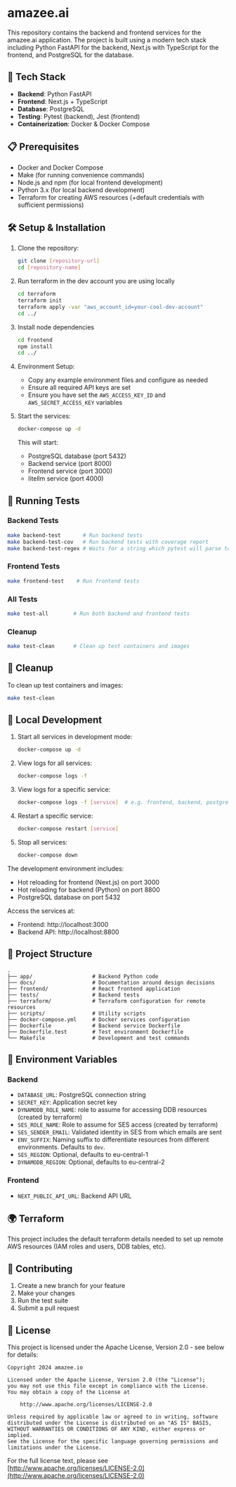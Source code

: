 # amazee.ai

This repository contains the backend and frontend services for the amazee.ai application. The project is built using a modern tech stack including Python FastAPI for the backend, Next.js with TypeScript for the frontend, and PostgreSQL for the database.


## 🚀 Tech Stack

- **Backend**: Python FastAPI
- **Frontend**: Next.js + TypeScript
- **Database**: PostgreSQL
- **Testing**: Pytest (backend), Jest (frontend)
- **Containerization**: Docker & Docker Compose

## 📋 Prerequisites

- Docker and Docker Compose
- Make (for running convenience commands)
- Node.js and npm (for local frontend development)
- Python 3.x (for local backend development)
- Terraform for creating AWS resources (+default credentials with sufficient permissions)

## 🛠️ Setup & Installation

1. Clone the repository:
   ```bash
   git clone [repository-url]
   cd [repository-name]
   ```

1. Run terraform in the dev account you are using locally
   ```bash
   cd terraform
   terraform init
   terraform apply -var "aws_account_id=your-cool-dev-account"
   cd ../
   ```

1. Install node dependencies
   ```bash
   cd frontend
   npm install
   cd ../
   ```

1. Environment Setup:
   - Copy any example environment files and configure as needed
   - Ensure all required API keys are set
   - Ensure you have set the `AWS_ACCESS_KEY_ID` and `AWS_SECRET_ACCESS_KEY` variables

1. Start the services:
   ```bash
   docker-compose up -d
   ```

   This will start:
   - PostgreSQL database (port 5432)
   - Backend service (port 8000)
   - Frontend service (port 3000)
   - litellm service (port 4000)

## 🧪 Running Tests

### Backend Tests
```bash
make backend-test       # Run backend tests
make backend-test-cov   # Run backend tests with coverage report
make backend-test-regex # Waits for a string which pytest will parse to only collect a subset of tests
```

### Frontend Tests
```bash
make frontend-test    # Run frontend tests
```

### All Tests
```bash
make test-all        # Run both backend and frontend tests
```

### Cleanup
```bash
make test-clean      # Clean up test containers and images
```

## 🧹 Cleanup

To clean up test containers and images:
```bash
make test-clean
```

## 🚀 Local Development

1. Start all services in development mode:
   ```bash
   docker-compose up -d
   ```

2. View logs for all services:
   ```bash
   docker-compose logs -f
   ```

3. View logs for a specific service:
   ```bash
   docker-compose logs -f [service]  # e.g. frontend, backend, postgres
   ```

4. Restart a specific service:
   ```bash
   docker-compose restart [service]
   ```

5. Stop all services:
   ```bash
   docker-compose down
   ```

The development environment includes:
- Hot reloading for frontend (Next.js) on port 3000
- Hot reloading for backend (Python) on port 8800
- PostgreSQL database on port 5432

Access the services at:
- Frontend: http://localhost:3000
- Backend API: http://localhost:8800


## 📁 Project Structure

```
.
├── app/                   # Backend Python code
├── docs/                  # Documentation around design decisions
├── frontend/              # React frontend application
├── tests/                 # Backend tests
├── terraform/             # Terraform configuration for remote resources
├── scripts/               # Utility scripts
├── docker-compose.yml     # Docker services configuration
├── Dockerfile             # Backend service Dockerfile
├── Dockerfile.test        # Test environment Dockerfile
└── Makefile               # Development and test commands
```

## 🔑 Environment Variables

### Backend
- `DATABASE_URL`: PostgreSQL connection string
- `SECRET_KEY`: Application secret key
- `DYNAMODB_ROLE_NAME`: role to assume for accessing DDB resources (created by terraform)
- `SES_ROLE_NAME`: Role to assume for SES access (created by terraform)
- `SES_SENDER_EMAIL`: Validated identity in SES from which emails are sent
- `ENV_SUFFIX`: Naming suffix to differentiate resources from different environments. Defaults to `dev`.
- `SES_REGION`: Optional, defaults to eu-central-1
- `DYNAMODB_REGION`: Optional, defaults to eu-central-2

### Frontend
- `NEXT_PUBLIC_API_URL`: Backend API URL

## 🌍 Terraform

This project includes the default terraform details needed to set up remote AWS resources (IAM roles and users, DDB tables, etc).

## 👥 Contributing

1. Create a new branch for your feature
2. Make your changes
3. Run the test suite
4. Submit a pull request

## 📄 License

This project is licensed under the Apache License, Version 2.0 - see below for details:

```
Copyright 2024 amazee.io

Licensed under the Apache License, Version 2.0 (the "License");
you may not use this file except in compliance with the License.
You may obtain a copy of the License at

    http://www.apache.org/licenses/LICENSE-2.0

Unless required by applicable law or agreed to in writing, software
distributed under the License is distributed on an "AS IS" BASIS,
WITHOUT WARRANTIES OR CONDITIONS OF ANY KIND, either express or implied.
See the License for the specific language governing permissions and
limitations under the License.
```

For the full license text, please see [http://www.apache.org/licenses/LICENSE-2.0](http://www.apache.org/licenses/LICENSE-2.0)

